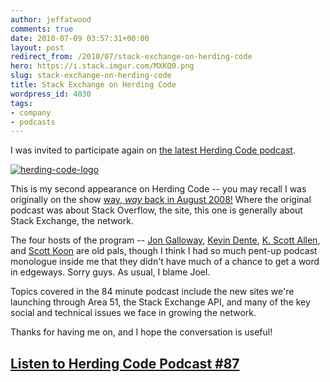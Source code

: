 ```yaml
---
author: jeffatwood
comments: true
date: 2010-07-09 03:57:31+00:00
layout: post
redirect_from: /2010/07/stack-exchange-on-herding-code
hero: https://i.stack.imgur.com/MXKQ0.png
slug: stack-exchange-on-herding-code
title: Stack Exchange on Herding Code
wordpress_id: 4030
tags:
- company
- podcasts
---
```



I was invited to participate again on [the latest Herding Code podcast](http://herdingcode.com/?p=263). 



[![herding-code-logo](https://i.stack.imgur.com/MXKQ0.png)](http://herdingcode.com/?p=263)



This is my second appearance on Herding Code -- you may recall I was originally on the show [way, _way_ back in August 2008!](http://blog.stackoverflow.com/2008/08/stack-overflow-on-herding-code/) Where the original podcast was about Stack Overflow, the site, this one is generally about Stack Exchange, the network.



The four hosts of the program -- [Jon Galloway](http://weblogs.asp.net/jgalloway), [Kevin Dente](http://weblogs.asp.net/kdente), [K. Scott Allen](http://odetocode.com/), and [Scott Koon](http://lazycoder.com/) are old pals, though I think I had so much pent-up podcast monologue inside me that they didn't have much of a chance to get a word in edgeways. Sorry guys. As usual, I blame Joel.



Topics covered in the 84 minute podcast include the new sites we're launching through Area 51, the Stack Exchange API, and many of the key social and technical issues we face in growing the network. 



Thanks for having me on, and I hope the conversation is useful!





## [Listen to Herding Code Podcast #87](http://herdingcode.com/?p=263)




